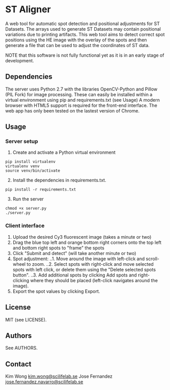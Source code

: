 # ST Aligner

A web tool for automatic spot detection and positional adjustments for ST Datasets. 
The arrays used to generate ST Datasets may contain positional variations due to
printing artifacts. This web tool aims to detect correct spot positions using the HE image
with the overlay of the spots and then generate a file that can be used to adjust
the coordinates of ST data.

NOTE that this software is not fully functional yet as it is in an early stage of development. 

## Dependencies
The server uses Python 2.7 with the libraries OpenCV-Python and Pillow (PIL Fork) for image processing. These can easily be installed within a virtual environment using pip and requirements.txt (see Usage)
A modern browser with HTML5 support is required for the front-end interface. The web app has only been tested on the lastest version of Chrome.

## Usage
### Server setup
1. Create and activate a Python virtual environment 
```
pip install virtualenv
virtualenv venv
source venv/bin/activate
```
2. Install the dependencies in requirements.txt.
```
pip install -r requirements.txt
```
3. Run the server
```
chmod +x server.py
./server.py
```

### Client interface
1. Upload the desired Cy3 fluorescent image (takes a minute or two)
2. Drag the blue top left and orange bottom right corners onto the top left and bottom right spots to "frame" the spots
3. Click "Submit and detect" (will take another minute or two)
4. Spot adjustment:
..1. Move around the image with left-click and scroll-wheel to zoom.
..2. Select spots with right-click and move selected spots with left click, or delete them using the "Delete selected spots button".
..3. Add additional spots by clicking Add spots and right-clicking where they should be placed (left-click navigates around the image).
5. Export the spot values by clicking Export.

## License
MIT (see LICENSE).

## Authors
See AUTHORS. 

## Contact
Kim Wong <kim.wong@scilifelab.se>
Jose Fernandez <jose.fernandez.navarro@scilifelab.se>
